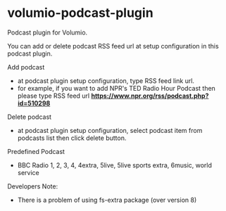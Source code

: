# volumio-podcast-plugin
Podcast plugin for Volumio.

You can add or delete podcast RSS feed url at setup configuration in this podcast plugin.

Add podcast
  - at podcast plugin setup configuration, type RSS feed link url.
  - for example, if you want to add NPR's TED Radio Hour Podcast then 
    please type RSS feed url **https://www.npr.org/rss/podcast.php?id=510298**
    
Delete podcast
  - at podcast plugin setup configuration, select podcast item from podcasts list then
    click delete button.
    
Predefined Podcast
  - BBC Radio 1, 2, 3, 4, 4extra, 5live, 5live sports extra, 6music, world service
  
Developers Note:
  - There is a problem of using fs-extra package (over version 8)  